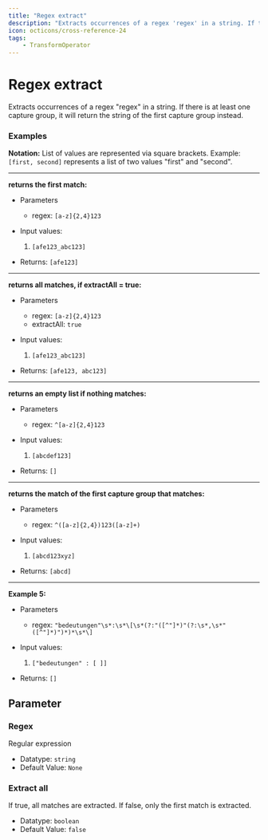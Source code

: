 ```yaml
---
title: "Regex extract"
description: "Extracts occurrences of a regex 'regex' in a string. If there is at least one capture group, it will return the string of the first capture group instead."
icon: octicons/cross-reference-24
tags: 
    - TransformOperator
---
```

# Regex extract
<!-- This file was generated - DO NOT CHANGE IT MANUALLY -->



Extracts occurrences of a regex "regex" in a string. If there is at least one capture group, it will return the string of the first capture group instead.

### Examples

**Notation:** List of values are represented via square brackets. Example: `[first, second]` represents a list of two values "first" and "second".

---
**returns the first match:**

* Parameters
    * regex: `[a-z]{2,4}123`

* Input values:
    1. `[afe123_abc123]`

* Returns: `[afe123]`


---
**returns all matches, if extractAll = true:**

* Parameters
    * regex: `[a-z]{2,4}123`
    * extractAll: `true`

* Input values:
    1. `[afe123_abc123]`

* Returns: `[afe123, abc123]`


---
**returns an empty list if nothing matches:**

* Parameters
    * regex: `^[a-z]{2,4}123`

* Input values:
    1. `[abcdef123]`

* Returns: `[]`


---
**returns the match of the first capture group that matches:**

* Parameters
    * regex: `^([a-z]{2,4})123([a-z]+)`

* Input values:
    1. `[abcd123xyz]`

* Returns: `[abcd]`


---
**Example 5:**

* Parameters
    * regex: `"bedeutungen"\s*:\s*\[\s*(?:"([^"]*)"(?:\s*,\s*"([^"]*)")*)*\s*\]`

* Input values:
    1. `["bedeutungen" : [ ]]`

* Returns: `[]`




## Parameter

### Regex

Regular expression

- Datatype: `string`
- Default Value: `None`



### Extract all

If true, all matches are extracted. If false, only the first match is extracted.

- Datatype: `boolean`
- Default Value: `false`



